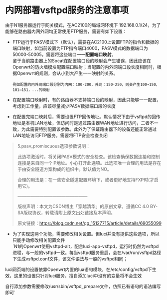 # 内网部署vsftpd服务的注意事项
由于N1服务器运行于网关模式，在AC2100的局域网环境下 192.168.0.1/24，为了能够在路由器内网外网均正常使用FTP服务，需要有如下设置：
 - FTP运行于PASV模式下（默认），需要在AC2100上设置FTP的指令和数据的端口映射，如当前设置为FTP指令端口4000，PASV模式的数据端口为50000-50005，需要将这些端口**一一配置端口映射**。<br>鉴于当前路由器上的Socat在配置端口段的映射会产生错误，因此应该在Openwrt的防火墙模块配置端口映射；当配置的内外网端口段长度相同时，根据Openwrt的规则，会从小到大产生一一映射的关系。<br><br>
  `例如配置的内外网端口段分别为内网：100-200，外网：150-250，则会产生100→150，101→151，...的映射`
  
 - 在配置端口映射时，有的路由器不支持端口段的映射，因此只能够一一配置，考虑到工作量，应该尽量减少PASV数据端口段的长度
 - 在配置完端口映射后，需要设置FTP回传地址。默认情况下由于vsftpd的回传地址是本机LAN地址，但访问时是通过路由器WAN地址进行访问，二者不一致，为此需要特别配置该参数。此外为了保证路由器下的设备还能正常通过LAN地址访问FTP服务，需要将FTP安全检查关闭<br>
> 5.pasv_promiscuous选项参数说明：
> 
> 此选项激活时，将关闭PASV模式的安全检查。该检查确保数据连接和控制连接是来自同一个IP地址。小心打开此选项。此选项唯一合理的用法是存在于由安全隧道方案构成的组织中。默认值为NO。
> 
> 合理的用法是：在一些安全隧道配置环境下，或者更好地支持FXP时(才启用它)。
> 
> ————————————————
> 
> 版权声明：本文为CSDN博主「穿越清华」的原创文章，遵循CC 4.0 BY-SA版权协议，转载请附上原文出处链接及本声明。
> 
> 原文链接：https://blog.csdn.net/qq_15127715/article/details/69055099
 - 为了实现这两个功能，需要修改相关设置。但luci并没有提供这些选项，所以只能手动修改相关配置文件<br>
  `N1的Openwrt使用vsftpd-alt，配合luci-app-vsftpd，运行时仍然为vsftpd进程，与一般的vsftpd一致。每当vsftpd服务重启，会在/var/run/vsftpd路径下生成vsftpd.conf文件，该文件语法与一般的vsftpd相同；

  luci网页端的设置依靠Openwrt内置的lua语句模块，在/etc/config/vsftpd下生效，这里的设置只针对luci服务，擅自添加luci中没有的变量将不会生效

  自行添加参数需要修改/usr/sbin/vsftpd_prepare文件，仿照已有语句的语法编写即可`

